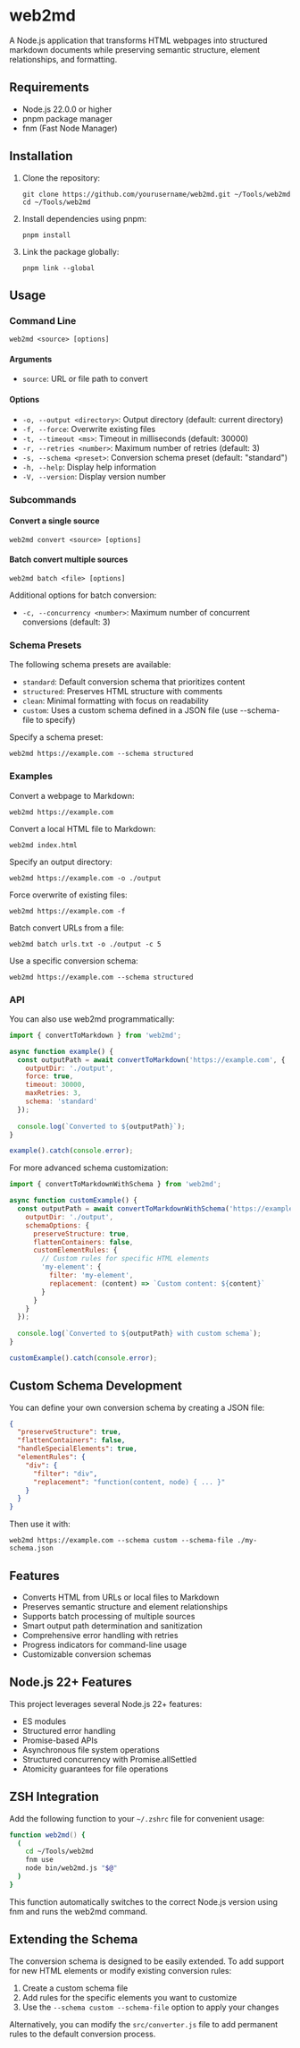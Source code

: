 # web2md

A Node.js application that transforms HTML webpages into structured markdown documents while preserving semantic structure, element relationships, and formatting.

## Requirements

- Node.js 22.0.0 or higher
- pnpm package manager
- fnm (Fast Node Manager)

## Installation

1. Clone the repository:
   ```
   git clone https://github.com/yourusername/web2md.git ~/Tools/web2md
   cd ~/Tools/web2md
   ```

2. Install dependencies using pnpm:
   ```
   pnpm install
   ```

3. Link the package globally:
   ```
   pnpm link --global
   ```

## Usage

### Command Line

```
web2md <source> [options]
```

#### Arguments

- `source`: URL or file path to convert

#### Options

- `-o, --output <directory>`: Output directory (default: current directory)
- `-f, --force`: Overwrite existing files
- `-t, --timeout <ms>`: Timeout in milliseconds (default: 30000)
- `-r, --retries <number>`: Maximum number of retries (default: 3)
- `-s, --schema <preset>`: Conversion schema preset (default: "standard")
- `-h, --help`: Display help information
- `-V, --version`: Display version number

### Subcommands

#### Convert a single source

```
web2md convert <source> [options]
```

#### Batch convert multiple sources

```
web2md batch <file> [options]
```

Additional options for batch conversion:
- `-c, --concurrency <number>`: Maximum number of concurrent conversions (default: 3)

### Schema Presets

The following schema presets are available:

- `standard`: Default conversion schema that prioritizes content
- `structured`: Preserves HTML structure with comments
- `clean`: Minimal formatting with focus on readability
- `custom`: Uses a custom schema defined in a JSON file (use --schema-file to specify)

Specify a schema preset:
```
web2md https://example.com --schema structured
```

### Examples

Convert a webpage to Markdown:
```
web2md https://example.com
```

Convert a local HTML file to Markdown:
```
web2md index.html
```

Specify an output directory:
```
web2md https://example.com -o ./output
```

Force overwrite of existing files:
```
web2md https://example.com -f
```

Batch convert URLs from a file:
```
web2md batch urls.txt -o ./output -c 5
```

Use a specific conversion schema:
```
web2md https://example.com --schema structured
```

### API

You can also use web2md programmatically:

```javascript
import { convertToMarkdown } from 'web2md';

async function example() {
  const outputPath = await convertToMarkdown('https://example.com', {
    outputDir: './output',
    force: true,
    timeout: 30000,
    maxRetries: 3,
    schema: 'standard'
  });
  
  console.log(`Converted to ${outputPath}`);
}

example().catch(console.error);
```

For more advanced schema customization:

```javascript
import { convertToMarkdownWithSchema } from 'web2md';

async function customExample() {
  const outputPath = await convertToMarkdownWithSchema('https://example.com', {
    outputDir: './output',
    schemaOptions: {
      preserveStructure: true,
      flattenContainers: false,
      customElementRules: {
        // Custom rules for specific HTML elements
        'my-element': {
          filter: 'my-element',
          replacement: (content) => `Custom content: ${content}`
        }
      }
    }
  });
  
  console.log(`Converted to ${outputPath} with custom schema`);
}

customExample().catch(console.error);
```

## Custom Schema Development

You can define your own conversion schema by creating a JSON file:

```json
{
  "preserveStructure": true,
  "flattenContainers": false,
  "handleSpecialElements": true,
  "elementRules": {
    "div": {
      "filter": "div",
      "replacement": "function(content, node) { ... }"
    }
  }
}
```

Then use it with:

```
web2md https://example.com --schema custom --schema-file ./my-schema.json
```

## Features

- Converts HTML from URLs or local files to Markdown
- Preserves semantic structure and element relationships
- Supports batch processing of multiple sources
- Smart output path determination and sanitization
- Comprehensive error handling with retries
- Progress indicators for command-line usage
- Customizable conversion schemas

## Node.js 22+ Features

This project leverages several Node.js 22+ features:
- ES modules
- Structured error handling
- Promise-based APIs
- Asynchronous file system operations
- Structured concurrency with Promise.allSettled
- Atomicity guarantees for file operations

## ZSH Integration

Add the following function to your `~/.zshrc` file for convenient usage:

```zsh
function web2md() {
  (
    cd ~/Tools/web2md
    fnm use
    node bin/web2md.js "$@"
  )
}
```

This function automatically switches to the correct Node.js version using fnm and runs the web2md command.

## Extending the Schema

The conversion schema is designed to be easily extended. To add support for new HTML elements or modify existing conversion rules:

1. Create a custom schema file
2. Add rules for the specific elements you want to customize
3. Use the `--schema custom --schema-file` option to apply your changes

Alternatively, you can modify the `src/converter.js` file to add permanent rules to the default conversion process.

